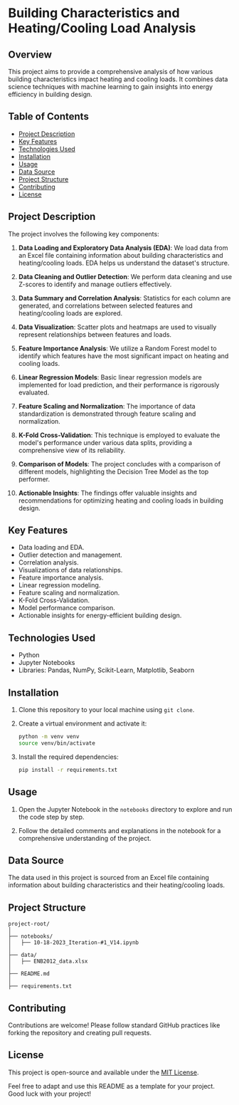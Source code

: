 # Building Characteristics and Heating/Cooling Load Analysis

## Overview

This project aims to provide a comprehensive analysis of how various building characteristics impact heating and cooling loads. It combines data science techniques with machine learning to gain insights into energy efficiency in building design.

## Table of Contents

- [Project Description](#project-description)
- [Key Features](#key-features)
- [Technologies Used](#technologies-used)
- [Installation](#installation)
- [Usage](#usage)
- [Data Source](#data-source)
- [Project Structure](#project-structure)
- [Contributing](#contributing)
- [License](#license)

## Project Description

The project involves the following key components:

1. **Data Loading and Exploratory Data Analysis (EDA)**: We load data from an Excel file containing information about building characteristics and heating/cooling loads. EDA helps us understand the dataset's structure.

2. **Data Cleaning and Outlier Detection**: We perform data cleaning and use Z-scores to identify and manage outliers effectively.

3. **Data Summary and Correlation Analysis**: Statistics for each column are generated, and correlations between selected features and heating/cooling loads are explored.

4. **Data Visualization**: Scatter plots and heatmaps are used to visually represent relationships between features and loads.

5. **Feature Importance Analysis**: We utilize a Random Forest model to identify which features have the most significant impact on heating and cooling loads.

6. **Linear Regression Models**: Basic linear regression models are implemented for load prediction, and their performance is rigorously evaluated.

7. **Feature Scaling and Normalization**: The importance of data standardization is demonstrated through feature scaling and normalization.

8. **K-Fold Cross-Validation**: This technique is employed to evaluate the model's performance under various data splits, providing a comprehensive view of its reliability.

9. **Comparison of Models**: The project concludes with a comparison of different models, highlighting the Decision Tree Model as the top performer.

10. **Actionable Insights**: The findings offer valuable insights and recommendations for optimizing heating and cooling loads in building design.

## Key Features

- Data loading and EDA.
- Outlier detection and management.
- Correlation analysis.
- Visualizations of data relationships.
- Feature importance analysis.
- Linear regression modeling.
- Feature scaling and normalization.
- K-Fold Cross-Validation.
- Model performance comparison.
- Actionable insights for energy-efficient building design.

## Technologies Used

- Python
- Jupyter Notebooks
- Libraries: Pandas, NumPy, Scikit-Learn, Matplotlib, Seaborn

## Installation

1. Clone this repository to your local machine using `git clone`.

2. Create a virtual environment and activate it:

   ```bash
   python -m venv venv
   source venv/bin/activate
   ```

3. Install the required dependencies:

   ```bash
   pip install -r requirements.txt
   ```

## Usage

1. Open the Jupyter Notebook in the `notebooks` directory to explore and run the code step by step.

2. Follow the detailed comments and explanations in the notebook for a comprehensive understanding of the project.

## Data Source

The data used in this project is sourced from an Excel file containing information about building characteristics and their heating/cooling loads.

## Project Structure

```
project-root/
│
├── notebooks/
│   ├── 10-18-2023_Iteration-#1_V14.ipynb
│
├── data/
│   ├── ENB2012_data.xlsx
│
├── README.md
│
├── requirements.txt
```

## Contributing

Contributions are welcome! Please follow standard GitHub practices like forking the repository and creating pull requests.

## License

This project is open-source and available under the [MIT License](LICENSE).

Feel free to adapt and use this README as a template for your project. Good luck with your project!

